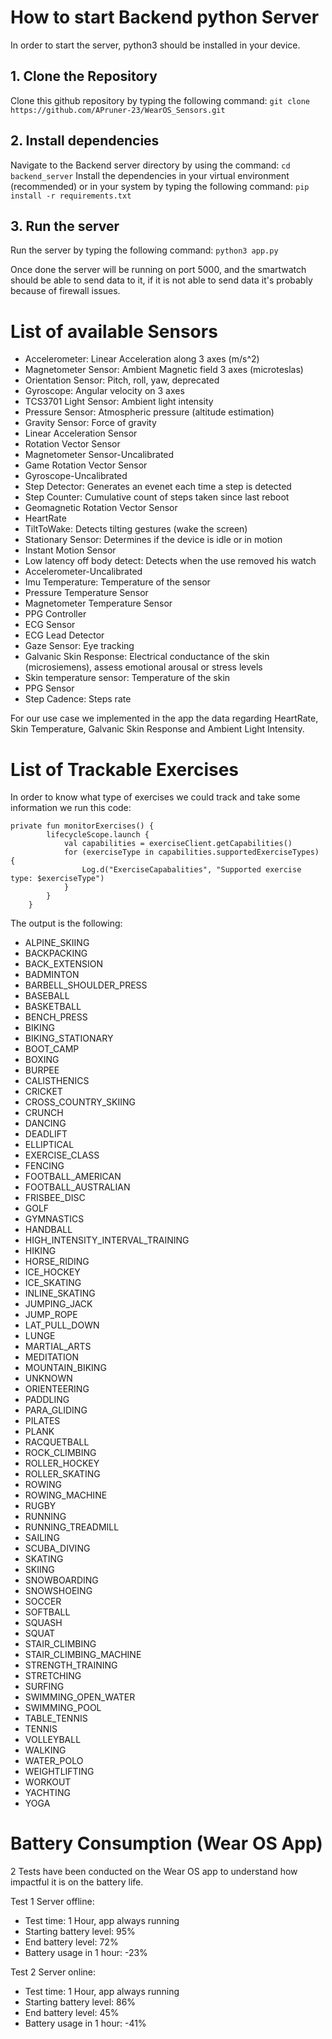 # How to start Backend python Server
In order to start the server, python3 should be installed in your device.

## 1. Clone the Repository
Clone this github repository by typing the following command:
`git clone https://github.com/APruner-23/WearOS_Sensors.git`

## 2. Install dependencies
Navigate to the Backend server directory by using the command:
`cd backend_server`
Install the dependencies in your virtual environment (recommended) or in your system by typing the following command:
`pip install -r requirements.txt`

## 3. Run the server
Run the server by typing the following command:
`python3 app.py`

Once done the server will be running on port 5000, and the smartwatch should be able to send data to it, if it is not able to send data it's probably because of firewall issues.

# List of available Sensors
- Accelerometer: Linear Acceleration along 3 axes (m/s^2)
- Magnetometer Sensor: Ambient Magnetic field 3 axes (microteslas)
- Orientation Sensor: Pitch, roll, yaw, deprecated
- Gyroscope: Angular velocity on 3 axes
- TCS3701 Light Sensor: Ambient light intensity
- Pressure Sensor: Atmospheric pressure (altitude estimation)
- Gravity Sensor: Force of gravity
- Linear Acceleration Sensor
- Rotation Vector Sensor
- Magnetometer Sensor-Uncalibrated
- Game Rotation Vector Sensor
- Gyroscope-Uncalibrated
- Step Detector: Generates an evenet each time a step is detected
- Step Counter: Cumulative count of steps taken since last reboot
- Geomagnetic Rotation Vector Sensor
- HeartRate
- TiltToWake: Detects tilting gestures (wake the screen)
- Stationary Sensor: Determines if the device is idle or in motion
- Instant Motion Sensor
- Low latency off body detect: Detects when the use removed his watch
- Accelerometer-Uncalibrated
- Imu Temperature: Temperature of the sensor
- Pressure Temperature Sensor 
- Magnetometer Temperature Sensor
- PPG Controller
- ECG Sensor
- ECG Lead Detector
- Gaze Sensor: Eye tracking
- Galvanic Skin Response: Electrical conductance of the skin (microsiemens), assess emotional arousal or stress levels
- Skin temperature sensor: Temperature of the skin
- PPG Sensor
- Step Cadence: Steps rate

For our use case we implemented in the app the data regarding HeartRate, Skin Temperature, Galvanic Skin Response and Ambient Light Intensity.

# List of Trackable Exercises
In order to know what type of exercises we could track and take some information we run this code:
```
private fun monitorExercises() {
        lifecycleScope.launch {
            val capabilities = exerciseClient.getCapabilities()
            for (exerciseType in capabilities.supportedExerciseTypes) {
                Log.d("ExerciseCapabalities", "Supported exercise type: $exerciseType")
            }
        }
    }
```

The output is the following:
- ALPINE_SKIING
- BACKPACKING
- BACK_EXTENSION
- BADMINTON
- BARBELL_SHOULDER_PRESS
- BASEBALL
- BASKETBALL
- BENCH_PRESS
- BIKING
- BIKING_STATIONARY
- BOOT_CAMP
- BOXING
- BURPEE
- CALISTHENICS
- CRICKET
- CROSS_COUNTRY_SKIING
- CRUNCH
- DANCING
- DEADLIFT
- ELLIPTICAL
- EXERCISE_CLASS
- FENCING
- FOOTBALL_AMERICAN
- FOOTBALL_AUSTRALIAN
- FRISBEE_DISC
- GOLF
- GYMNASTICS
- HANDBALL
- HIGH_INTENSITY_INTERVAL_TRAINING
- HIKING
- HORSE_RIDING
- ICE_HOCKEY
- ICE_SKATING
- INLINE_SKATING
- JUMPING_JACK
- JUMP_ROPE
- LAT_PULL_DOWN
- LUNGE
- MARTIAL_ARTS
- MEDITATION
- MOUNTAIN_BIKING
- UNKNOWN
- ORIENTEERING
- PADDLING
- PARA_GLIDING
- PILATES
- PLANK
- RACQUETBALL
- ROCK_CLIMBING
- ROLLER_HOCKEY
- ROLLER_SKATING
- ROWING
- ROWING_MACHINE
- RUGBY
- RUNNING
- RUNNING_TREADMILL
- SAILING
- SCUBA_DIVING
- SKATING
- SKIING
- SNOWBOARDING
- SNOWSHOEING
- SOCCER
- SOFTBALL
- SQUASH
- SQUAT
- STAIR_CLIMBING
- STAIR_CLIMBING_MACHINE
- STRENGTH_TRAINING
- STRETCHING
- SURFING
- SWIMMING_OPEN_WATER
- SWIMMING_POOL
- TABLE_TENNIS
- TENNIS
- VOLLEYBALL
- WALKING
- WATER_POLO
- WEIGHTLIFTING
- WORKOUT
- YACHTING
- YOGA

# Battery Consumption (Wear OS App)

2 Tests have been conducted on the Wear OS app to understand how impactful it is on the battery life.

Test 1 Server offline:
- Test time: 1 Hour, app always running
- Starting battery level: 95%
- End battery level: 72%
- Battery usage in 1 hour: -23%

Test 2 Server online:
- Test time: 1 Hour, app always running
- Starting battery level: 86%
- End battery level: 45%
- Battery usage in 1 hour: -41%
